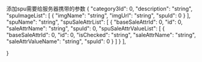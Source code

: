 ###
添加spu需要给服务器携带的参数
 {
  "category3Id": 0,
  "description": "string",
  "spuImageList": [
    {
      "imgName": "string",
      "imgUrl": "string",
      "spuId": 0
    }
  ],
  "spuName": "string",
  "spuSaleAttrList": [
    {
      "baseSaleAttrId": 0,
      "id": 0,
      "saleAttrName": "string",
      "spuId": 0,
      "spuSaleAttrValueList": [
        {
          "baseSaleAttrId": 0,
          "id": 0,
          "isChecked": "string",
          "saleAttrName": "string",
          "saleAttrValueName": "string",
          "spuId": 0
        }
      ]
    }
  ],

}
 